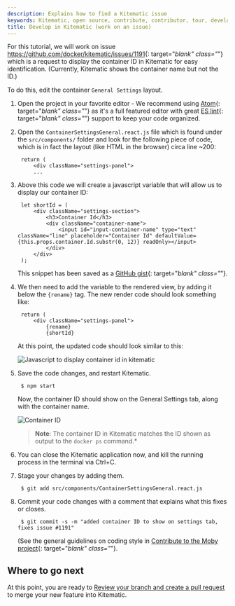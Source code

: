 ```yaml
---
description: Explains how to find a Kitematic issue
keywords: Kitematic, open source, contribute, contributor, tour, development
title: Develop in Kitematic (work on an issue)
---
```

For this tutorial, we will work on issue <https://github.com/docker/kitematic/issues/1191>{: target="*blank" class="*"} which is a request to display the container ID in Kitematic for easy identification. (Currently, Kitematic shows the container name but not the ID.)

To do this, edit the container `General Settings` layout.

1. Open the project in your favorite editor - We recommend using [Atom](https://atom.io/){: target="*blank" class="*"} as it's a full featured editor with great [ES lint](http://eslint.org/){: target="*blank" class="*"} support to keep your code organized.

2. Open the `ContainerSettingsGeneral.react.js` file which is found under the `src/components/` folder and look for the following piece of code, which is in fact the layout (like HTML in the browser) circa line ~200:
    
        return (
            <div className="settings-panel">
            ...
        

3. Above this code we will create a javascript variable that will allow us to display our container ID:
    
        let shortId = (
            <div className="settings-section">
                <h3>Container Id</h3>
                <div className="container-name">
                    <input id="input-container-name" type="text" className="line" placeholder="Container Id" defaultValue={this.props.container.Id.substr(0, 12)} readOnly></input>
                </div>
            </div>
        );
        
    
    This snippet has been saved as a [GitHub gist](https://gist.github.com/FrenchBen/0f514e7b3c584e8d46b5){: target="*blank" class="*"}.

4. We then need to add the variable to the rendered view, by adding it below the `{rename}` tag. The new render code should look something like:
    
        return (
            <div className="settings-panel">
                {rename}
                {shortId}
        
    
    At this point, the updated code should look similar to this:
    
    ![Javascript to display container id in kitematic](images/settings-code-example.png)

5. Save the code changes, and restart Kitematic.
    
        $ npm start
        
    
    Now, the container ID should show on the General Settings tab, along with the container name.
    
    ![Container ID](images/kitematic_gui_container_id.png)
    
    > **Note**: The container ID in Kitematic matches the ID shown as output to the `docker ps` command.*

6. You can close the Kitematic application now, and kill the running process in the terminal via Ctrl+C.

7. Stage your changes by adding them.
    
        $ git add src/components/ContainerSettingsGeneral.react.js
        

8. Commit your code changes with a comment that explains what this fixes or closes.
    
        $ git commit -s -m "added container ID to show on settings tab, fixes issue #1191"
        
    
    (See the general guidelines on coding style in [Contribute to the Moby project](https://github.com/moby/moby/blob/master/CONTRIBUTING.md){: target="*blank" class="*"}.

## Where to go next

At this point, you are ready to [Review your branch and create a pull request](create_pr.md) to merge your new feature into Kitematic.